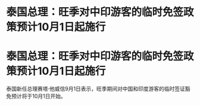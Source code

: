 # 泰国总理：旺季对中印游客的临时免签政策预计10月1日起施行

# 泰国总理：旺季对中印游客的临时免签政策预计10月1日起施行

泰国新任总理赛塔·他威信9月1日表示，旺季期间对中国和印度游客的临时签证豁免预计将于10月1日开始。

